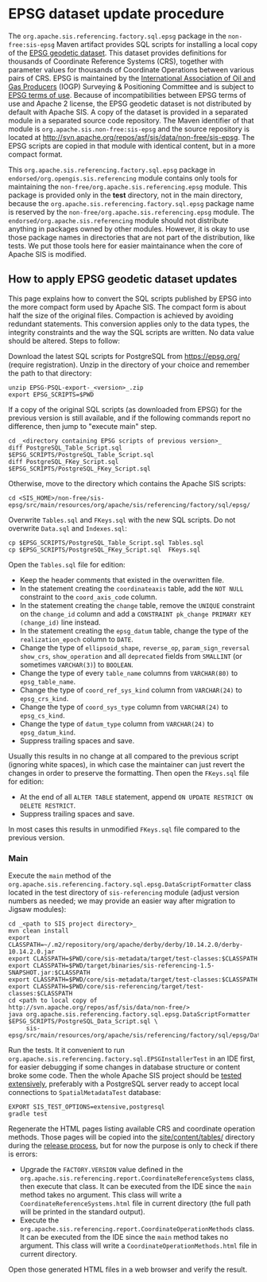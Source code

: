 # EPSG dataset update procedure

The `org.apache.sis.referencing.factory.sql.epsg` package in the `non-free:sis-epsg` Maven artifact
provides SQL scripts for installing a local copy of the [EPSG geodetic dataset](https://epsg.org/).
This dataset provides definitions for thousands of Coordinate Reference Systems (CRS),
together with parameter values for thousands of Coordinate Operations between various pairs of CRS.
EPSG is maintained by the [International Association of Oil and Gas Producers](https://www.iogp.org/) (IOGP)
Surveying & Positioning Committee and is subject to [EPSG terms of use](https://epsg.org/terms-of-use.html).
Because of incompatibilities between EPSG terms of use and Apache 2 license, the EPSG geodetic dataset is not distributed
by default with Apache SIS. A copy of the dataset is provided in a separated module in a separated source code repository.
The Maven identifier of that module is `org.apache.sis.non-free:sis-epsg` and the source repository is located at
http://svn.apache.org/repos/asf/sis/data/non-free/sis-epsg.
The EPSG scripts are copied in that module with identical content, but in a more compact format.

This `org.apache.sis.referencing.factory.sql.epsg` package in `endorsed/org.opengis.sis.referencing` module
contains only tools for maintaining the `non-free/org.apache.sis.referencing.epsg` module.
This package is provided only in the **test** directory, not in the main directory, because the
`org.apache.sis.referencing.factory.sql.epsg` package name is reserved by the `non-free/org.apache.sis.referencing.epsg` module.
The `endorsed/org.apache.sis.referencing` module should not distribute anything in packages owned by other modules.
However, it is okay to use those package names in directories that are not part of the distribution, like tests.
We put those tools here for easier maintainance when the core of Apache SIS is modified.


## How to apply EPSG geodetic dataset updates

This page explains how to convert the SQL scripts published by EPSG into the more compact form used by Apache SIS.
The compact form is about half the size of the original files. Compaction is achieved by avoiding redundant statements.
This conversion applies only to the data types, the integrity constraints and the way the SQL scripts are written.
No data value should be altered. Steps to follow:

Download the latest SQL scripts for PostgreSQL from https://epsg.org/ (require registration).
Unzip in the directory of your choice and remember the path to that directory:

```
unzip EPSG-PSQL-export-_<version>_.zip
export EPSG_SCRIPTS=$PWD
```

If a copy of the original SQL scripts (as downloaded from EPSG) for the previous version is still available,
and if the following commands report no difference, then jump to "execute main" step.

```
cd _<directory containing EPSG scripts of previous version>_
diff PostgreSQL_Table_Script.sql $EPSG_SCRIPTS/PostgreSQL_Table_Script.sql
diff PostgreSQL_FKey_Script.sql  $EPSG_SCRIPTS/PostgreSQL_FKey_Script.sql
```

Otherwise, move to the directory which contains the Apache SIS scripts:

```
cd <SIS_HOME>/non-free/sis-epsg/src/main/resources/org/apache/sis/referencing/factory/sql/epsg/
```

Overwrite `Tables.sql` and `FKeys.sql` with the new SQL scripts.
Do not overwrite `Data.sql` and `Indexes.sql`:

```
cp $EPSG_SCRIPTS/PostgreSQL_Table_Script.sql Tables.sql
cp $EPSG_SCRIPTS/PostgreSQL_FKey_Script.sql  FKeys.sql
```

Open the `Tables.sql` file for edition:

* Keep the header comments that existed in the overwritten file.
* In the statement creating the `coordinateaxis` table,
  add the `NOT NULL` constraint to the `coord_axis_code` column.
* In the statement creating the `change` table,
  remove the `UNIQUE` constraint on the `change_id` column
  and add a `CONSTRAINT pk_change PRIMARY KEY (change_id)` line instead.
* In the statement creating the `epsg_datum` table,
  change the type of the `realization_epoch` column to `DATE`.
* Change the type of `ellipsoid_shape`, `reverse_op`, `param_sign_reversal`
  `show_crs`, `show_operation` and all `deprecated` fields from `SMALLINT`
  (or sometimes `VARCHAR(3)`) to `BOOLEAN`.
* Change the type of every `table_name` columns from `VARCHAR(80)` to `epsg_table_name`.
* Change the type of `coord_ref_sys_kind` column from `VARCHAR(24)` to `epsg_crs_kind`.
* Change the type of `coord_sys_type` column from `VARCHAR(24)` to `epsg_cs_kind`.
* Change the type of `datum_type` column from `VARCHAR(24)` to `epsg_datum_kind`.
* Suppress trailing spaces and save.

Usually this results in no change at all compared to the previous script (ignoring white spaces),
in which case the maintainer can just revert the changes in order to preserve the formatting.
Then open the `FKeys.sql` file for edition:

* At the end of all `ALTER TABLE` statement, append `ON UPDATE RESTRICT ON DELETE RESTRICT`.
* Suppress trailing spaces and save.

In most cases this results in unmodified `FKeys.sql` file compared to the previous version.


### Main
Execute the `main` method of the `org.apache.sis.referencing.factory.sql.epsg.DataScriptFormatter` class
located in the test directory of `sis-referencing` module
(adjust version numbers as needed; we may provide an easier way after migration to Jigsaw modules):

```
cd _<path to SIS project directory>_
mvn clean install
export CLASSPATH=~/.m2/repository/org/apache/derby/derby/10.14.2.0/derby-10.14.2.0.jar
export CLASSPATH=$PWD/core/sis-metadata/target/test-classes:$CLASSPATH
export CLASSPATH=$PWD/target/binaries/sis-referencing-1.5-SNAPSHOT.jar:$CLASSPATH
export CLASSPATH=$PWD/core/sis-metadata/target/test-classes:$CLASSPATH
export CLASSPATH=$PWD/core/sis-referencing/target/test-classes:$CLASSPATH
cd <path to local copy of http://svn.apache.org/repos/asf/sis/data/non-free/>
java org.apache.sis.referencing.factory.sql.epsg.DataScriptFormatter $EPSG_SCRIPTS/PostgreSQL_Data_Script.sql \
     sis-epsg/src/main/resources/org/apache/sis/referencing/factory/sql/epsg/Data.sql
```

Run the tests. It it convenient to run `org.apache.sis.referencing.factory.sql.EPSGInstallerTest`
in an IDE first, for easier debugging if some changes in database structure or content broke some code.
Then the whole Apache SIS project should be [tested extensively](https://sis.apache.org/source.html#tests),
preferably with a PostgreSQL server ready to accept local connections to `SpatialMetadataTest` database:

```
EXPORT SIS_TEST_OPTIONS=extensive,postgresql
gradle test
```

Regenerate the HTML pages listing available CRS and coordinate operation methods.
Those pages will be copied into the
[site/content/tables/](http://svn.apache.org/repos/asf/sis/site/trunk/content/tables/)
directory during the [release process](https://sis.apache.org/release-management.html#update-crs-list),
but for now the purpose is only to check if there is errors:

* Upgrade the `FACTORY.VERSION` value defined in the
  `org.apache.sis.referencing.report.CoordinateReferenceSystems` class, then execute that class.
  It can be executed from the IDE since the `main` method takes no argument.
  This class will write a `CoordinateReferenceSystems.html` file in current directory
  (the full path will be printed in the standard output).
* Execute the `org.apache.sis.referencing.report.CoordinateOperationMethods` class.
  It can be executed from the IDE since the `main` method takes no argument.
  This class will write a `CoordinateOperationMethods.html` file in current directory.

Open those generated HTML files in a web browser and verify the result.

